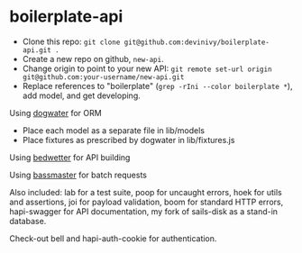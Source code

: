 boilerplate-api
===

- Clone this repo: `git clone git@github.com:devinivy/boilerplate-api.git .`
- Create a new repo on github, `new-api`.
- Change origin to point to your new API: `git remote set-url origin git@github.com:your-username/new-api.git`
- Replace references to "boilerplate" (`grep -rIni --color boilerplate *`), add model, and get developing.

Using [dogwater](https://www.npmjs.org/package/dogwater) for ORM
 - Place each model as a separate file in lib/models
 - Place fixtures as prescribed by dogwater in lib/fixtures.js

Using [bedwetter](https://www.npmjs.org/package/bedwetter) for API building

Using [bassmaster](https://www.npmjs.org/package/bassmaster) for batch requests

Also included: lab for a test suite, poop for uncaught errors, hoek for utils and assertions, joi for payload validation, boom for standard HTTP errors, hapi-swagger for API documentation, my fork of sails-disk as a stand-in database.

Check-out bell and hapi-auth-cookie for authentication.
